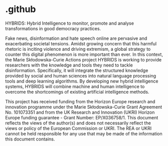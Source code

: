 # .github
HYBRIDS: Hybrid Intelligence to monitor, promote and analyse transformations in good democracy practices.

Fake news, disinformation and hate speech online are pervasive and exacerbating societal tensions. Amidst growing concern that this harmful rhetoric is inciting violence and driving extremism, a global strategy to counter this digital phenomenon is more important than ever. In this context, the Marie Skłodowska-Curie Actions project HYBRIDS is working to provide researchers with the knowledge and tools they need to tackle disinformation. Specifically, it will integrate the structured knowledge provided by social and human sciences into natural language processing tools and deep learning algorithms. By developing new hybrid intelligence systems, HYBRIDS will combine machine and human intelligence to overcome the shortcomings of existing artificial intelligence methods.

This project has received funding from the Horizon Europe research and innovation programme under the Marie Skłodowska-Curie Grant Agreement No. 101073351 and from the UK Research and Innovation (UKRI) Horizon Europe funding guarantee - Grant Number: EP/X036758/1. This document reflects the views of the author(s) and does not necessarily reflect the views or policy of the European Commission or UKRI. The REA or UKRI cannot be held responsible for any use that may be made of the information this document contains.
